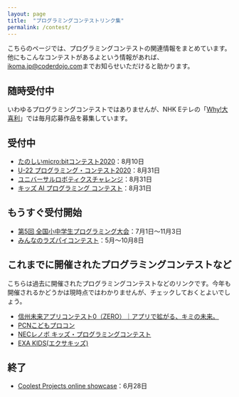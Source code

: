 ```yaml
---
layout: page
title:  "プログラミングコンテストリンク集"
permalink: /contest/
---
```

こちらのページでは、プログラミングコンテストの関連情報をまとめています。他にもこんなコンテストがあるよという情報があれば、[ikoma.jp@coderdojo.com](mailto:ikoma.jp@coderdojo.com)までお知らせいただけると助かります。

## 随時受付中
いわゆるプログラミングコンテストではありませんが、NHK Eテレの「[Why!大喜利](https://www.nhk.or.jp/school/programming/oogiri/index.html)」では毎月応募作品を募集しています。

## 受付中

- [たのしいmicro:bitコンテスト2020](https://makezine.jp/blog/2020/06/microbitcontest2020.html)：8月10日
- [U-22 プログラミング・コンテスト2020](https://u22procon.com/)：8月31日
- [ユニバーサルロボティクスチャレンジ](http://urc21.org/)：8月31日
- [キッズ AI プログラミング コンテスト](https://japan.googleblog.com/2020/07/ai-kids-programming-contest.html)：8月31日

## もうすぐ受付開始

- [第5回 全国小中学生プログラミング大会](http://jjpc.jp/)：7月1日〜11月3日
- [みんなのラズパイコンテスト](https://project.nikkeibp.co.jp/pc/rpic/abstract.html)：5月〜10月8日

## これまでに開催されたプログラミングコンテストなど
こちらは過去に開催されたプログラミングコンテストなどのリンクです。今年も開催されるかどうかは現時点ではわかりませんが、チェックしておくとよいでしょう。

- [信州未来アプリコンテスト0（ZERO）｜アプリで拡がる、キミの未来。](https://shinshu-futureapp.net/)
- [PCNこどもプロコン](https://pcn.club/contest/)
- [NECレノボ キッズ・プログラミングコンテスト](https://nec-lenovo.jp/contest/)
- [EXA KIDS(エクサキッズ)](https://exa-kids.org/)

## 終了
- [Coolest Projects online showcase](/cpi2020/)：6月28日
